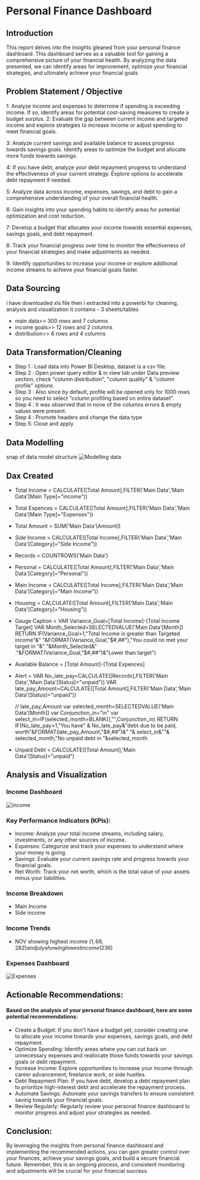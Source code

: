 # Personal Finance Dashboard


## Introduction
This report delves into the insights gleaned from your personal finance dashboard. This dashboard serves as a valuable tool for gaining a comprehensive picture of your financial health. By analyzing the data presented, we can identify areas for improvement, optimize your financial strategies, and ultimately achieve your financial goals.

## Problem Statement /  Objective

1: Analyze income and expenses to determine if spending is exceeding income. If so, identify areas for potential cost-saving measures to create a budget surplus.
2: Evaluate the gap between current income and targeted income and explore strategies to increase income or adjust spending to meet financial goals.

3: Analyze current savings and available balance to assess progress towards savings goals. Identify areas to optimize the budget and allocate more funds towards savings.

4: If you have debt, analyze your debt repayment progress to understand the effectiveness of your current strategy. Explore options to accelerate debt repayment if needed.

5: Analyze data across income, expenses, savings, and debt to gain a comprehensive understanding of your overall financial health.

6: Gain insights into your spending habits to identify areas for potential optimization and cost reduction.

7: Develop a budget that allocates your income towards essential expenses, savings goals, and debt repayment.

8: Track your financial progress over time to monitor the effectiveness of your financial strategies and make adjustments as needed.

9: Identify opportunities to increase your income or explore additional income streams to achieve your financial goals faster.

## Data Sourcing
i have downloaded xls file then i extracted into a powerbi for cleaning, analysis and visualization
it contains - 3 sheets/tables

- main data>> 300 rows and 7 columns
- income goals>> 12 rows and 2 columns
- distribution>> 6 rows and 4 columns

## Data Transformation/Cleaning
  
- Step 1 : Load data into Power BI Desktop, dataset is a csv file.
- Step 2 : Open power query editor & in view tab under Data preview section, check "column distribution", "column quality" & "column profile" options.
- Step 3 : Also since by default, profile will be opened only for 1000 rows so you need to select "column profiling based on entire dataset".
- Step 4 : It was observed that in none of the columns errors & empty values were present.
- Step 4 : Promote headers and change the data type
- Step 5: Close and apply 
## Data Modelling
snap of data model structure
![Modelling data](https://github.com/AdityaaPujari/Personal-Finance-Dashboard/assets/131788257/41c601b4-d9ef-43eb-af49-15265dd12a77)

## Dax Created
- Total Income = CALCULATE([Total Amount],FILTER('Main Data','Main Data'[Main Type]="income"))
- Total Expences = CALCULATE([Total Amount],FILTER('Main Data','Main Data'[Main Type]="Expenses"))
- Total Amount = SUM('Main Data'[Amount])
- Side Income = CALCULATE([Total Income],FILTER('Main Data','Main Data'[Category]="Side Income"))
- Records = COUNTROWS('Main Data')
- Personal = CALCULATE([Total Amount],FILTER('Main Data','Main Data'[Category]="Personal"))
- Main Income = CALCULATE([Total Income],FILTER('Main Data','Main Data'[Category]="Main Income"))
- Housing = CALCULATE([Total Amount],FILTER('Main Data','Main Data'[Category]="Housing"))
- Gauge Caption = 
  VAR Variance_Goal=[Total Income]-[Total Income Target]
  VAR Month_Selected=SELECTEDVALUE('Main Data'[Month])
  RETURN
  IF(Variance_Goal>1,"Total Income is greater than Targeted income"&"
  "&FORMAT(Variance_Goal,"$#,##"),"You could no met your target in "&"
  "&Month_Selected&" ."&FORMAT(Variance_Goal,"$#,##")&"Lower than target")
- Available Balance = [Total Amount]-[Total Expences]
- Alert = 
  VAR No_late_pay=CALCULATE([Records],FILTER('Main Data','Main Data'[Status]="unpaid"))
  VAR late_pay_Amount=CALCULATE([Total Amount],FILTER('Main Data','Main Data'[Status]="unpaid"))

  // late_pay_Amount
  var selected_month=SELECTEDVALUE('Main Data'[Month])
  var Conjunction_in="in"
  var select_in=IF(selected_month=BLANK(),"",Conjunction_in)
  RETURN
  IF(No_late_pay>1,"You have" & No_late_pay&"debt due to be paid, worth"&FORMAT(late_pay_Amount,"$#,##")&" "& select_in&""& selected_month,"No unpaid debt in "&selected_month
- Unpaid Debt = CALCULATE([Total Amount],'Main Data'[Status]="unpaid")

## Analysis and Visualization
### Income Dashboard
![income](https://github.com/AdityaaPujari/Personal-Finance-Dashboard/assets/131788257/03a08084-9861-4701-be44-9e68e9ab98d6)

### Key Performance Indicators (KPIs):
- Income: Analyze your total income streams, including salary, investments, or any other sources of income.
- Expenses: Categorize and track your expenses to understand where your money is going.
- Savings: Evaluate your current savings rate and progress towards your financial goals.
- Net Worth: Track your net worth, which is the total value of your assets minus your liabilities.

### Income Breakdown
- Main Income
- Side income

### Income Trends
- NOV showing highest income ($1,68,282) and july showing lowest income($236)

 ### Expenses Dashboard 
![Expenses](https://github.com/AdityaaPujari/Personal-Finance-Dashboard/assets/131788257/7c3f1072-9fc8-420d-9b5d-82409a247f7f)

## Actionable Recommendations:
#### Based on the analysis of your personal finance dashboard, here are some potential recommendations:

- Create a Budget: If you don't have a budget yet, consider creating one to allocate your income towards your expenses, savings goals, and debt repayment.
- Optimize Spending: Identify areas where you can cut back on unnecessary expenses and reallocate those funds towards your savings goals or debt repayment.
- Increase Income: Explore opportunities to increase your income through career advancement, freelance work, or side hustles.
- Debt Repayment Plan: If you have debt, develop a debt repayment plan to prioritize high-interest debt and accelerate the repayment process.
- Automate Savings: Automate your savings transfers to ensure consistent saving towards your financial goals.
- Review Regularly: Regularly review your personal finance dashboard to monitor progress and adjust your strategies as needed.

## Conclusion:
By leveraging the insights from personal finance dashboard and implementing the recommended actions, you can gain greater control over your finances, achieve your savings goals, and build a secure financial future. Remember, this is an ongoing process, and consistent monitoring and adjustments will be crucial for your financial success.




